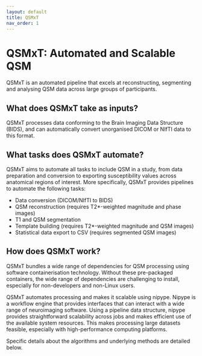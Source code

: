 ```yaml
---
layout: default
title: QSMxT
nav_order: 1
---
```


<head>
  <link rel="stylesheet" href="https://maxcdn.bootstrapcdn.com/bootstrap/3.4.1/css/bootstrap.min.css">
  <script src="https://ajax.googleapis.com/ajax/libs/jquery/3.6.0/jquery.min.js"></script>
  <script src="https://maxcdn.bootstrapcdn.com/bootstrap/3.4.1/js/bootstrap.min.js"></script>
</head>

# QSMxT: Automated and Scalable QSM

QSMxT is an automated pipeline that excels at reconstructing, segmenting and analysing QSM data across large groups of participants.

## What does QSMxT take as inputs?

QSMxT processes data conforming to the Brain Imaging Data Structure (BIDS), and can automatically convert unorganised DICOM or NIfTI data to this format.

## What tasks does QSMxT automate?

QSMxT aims to automate all tasks to include QSM in a study, from data preparation and conversion to exporting susceptibility values across anatomical regions of interest. More specifically, QSMxT provides pipelines to automate the following tasks:

 - Data conversion (DICOM/NIfTI to BIDS)
 - QSM reconstruction (requires T2*-weighted magnitude and phase images)
 - T1 and QSM segmentation
 - Template building (requires T2*-weighted magnitude and QSM images)
 - Statistical data export to CSV (requires segmented QSM images)

## How does QSMxT work?

QSMxT bundles a wide range of dependencies for QSM processing using software containerisation technology. Without these pre-packaged containers, the wide range of dependencies are challenging to install, especially for non-developers and non-Linux users. 

QSMxT automates processing and makes it scalable using nipype. Nipype is a workflow engine that provides interfaces that can interact with a wide range of neuroimaging software. Using a pipeline data structure, nipype provides straightforward scalability across jobs and makes efficient use of the available system resources. This makes processing large datasets feasible, especially with high-performance computing platforms.

Specific details about the algorithms and underlying methods are detailed below.

<script>
$(document).ready(function(){
    $('[data-toggle="popover"]').popover();   
});
$("[data-toggle=popover]")
.popover({html:true})
</script>